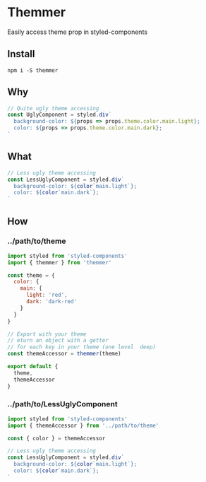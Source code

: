 # Themmer

Easily access theme prop in styled-components

## Install

`npm i -S themmer`

## Why

```javascript
// Quite ugly theme accessing
const UglyComponent = styled.div`
  background-color: ${props => props.theme.color.main.light};
  color: ${props => props.theme.color.main.dark};
`
```

## What

```javascript
// Less ugly theme accessing
const LessUglyComponent = styled.div`
  background-color: ${color`main.light`};
  color: ${color`main.dark`};
`
```

## How

### ../path/to/theme

```javascript
import styled from 'styled-components'
import { themmer } from 'themmer'

const theme = {
  color: {
    main: {
      light: 'red',
      dark: 'dark-red'
    }
  }
}

// Export with your theme
// eturn an object with a getter
// for each key in your theme (one level  deep)
const themeAccessor = themmer(theme)

export default {
  theme,
  themeAccessor
}
```

### ../path/to/LessUglyComponent

```javascript
import styled from 'styled-components'
import { themeAccessor } from '../path/to/theme'

const { color } = themeAccessor

// Less ugly theme accessing
const LessUglyComponent = styled.div`
  background-color: ${color`main.light`};
  color: ${color`main.dark`};
`
```
